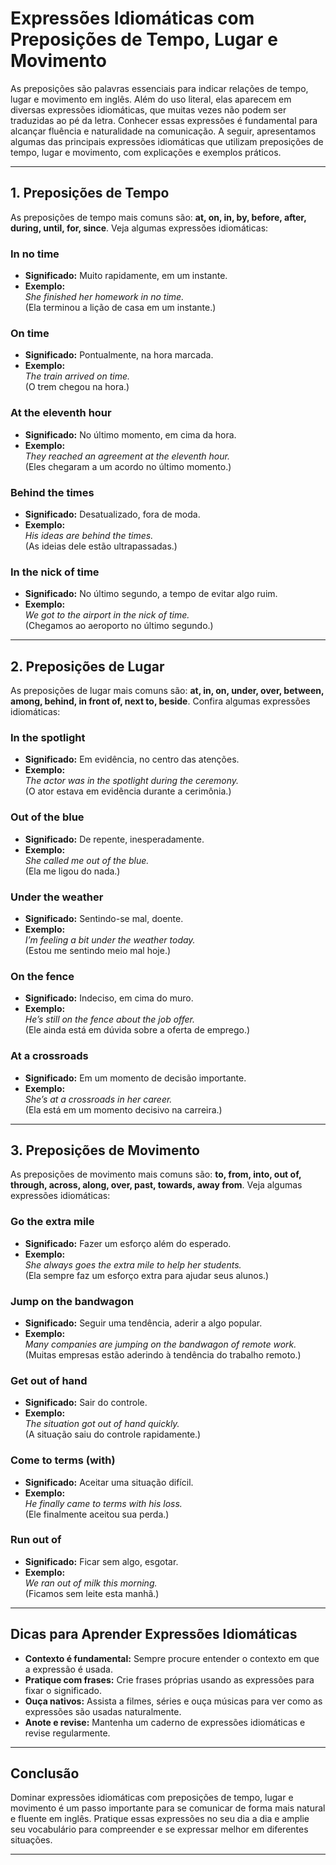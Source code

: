 
# Expressões Idiomáticas com Preposições de Tempo, Lugar e Movimento

As preposições são palavras essenciais para indicar relações de tempo, lugar e movimento em inglês. Além do uso literal, elas aparecem em diversas expressões idiomáticas, que muitas vezes não podem ser traduzidas ao pé da letra. Conhecer essas expressões é fundamental para alcançar fluência e naturalidade na comunicação. A seguir, apresentamos algumas das principais expressões idiomáticas que utilizam preposições de tempo, lugar e movimento, com explicações e exemplos práticos.

---

## 1. Preposições de Tempo

As preposições de tempo mais comuns são: **at, on, in, by, before, after, during, until, for, since**. Veja algumas expressões idiomáticas:

### **In no time**
- **Significado:** Muito rapidamente, em um instante.
- **Exemplo:**  
  *She finished her homework in no time.*  
  (Ela terminou a lição de casa em um instante.)

### **On time**
- **Significado:** Pontualmente, na hora marcada.
- **Exemplo:**  
  *The train arrived on time.*  
  (O trem chegou na hora.)

### **At the eleventh hour**
- **Significado:** No último momento, em cima da hora.
- **Exemplo:**  
  *They reached an agreement at the eleventh hour.*  
  (Eles chegaram a um acordo no último momento.)

### **Behind the times**
- **Significado:** Desatualizado, fora de moda.
- **Exemplo:**  
  *His ideas are behind the times.*  
  (As ideias dele estão ultrapassadas.)

### **In the nick of time**
- **Significado:** No último segundo, a tempo de evitar algo ruim.
- **Exemplo:**  
  *We got to the airport in the nick of time.*  
  (Chegamos ao aeroporto no último segundo.)

---

## 2. Preposições de Lugar

As preposições de lugar mais comuns são: **at, in, on, under, over, between, among, behind, in front of, next to, beside**. Confira algumas expressões idiomáticas:

### **In the spotlight**
- **Significado:** Em evidência, no centro das atenções.
- **Exemplo:**  
  *The actor was in the spotlight during the ceremony.*  
  (O ator estava em evidência durante a cerimônia.)

### **Out of the blue**
- **Significado:** De repente, inesperadamente.
- **Exemplo:**  
  *She called me out of the blue.*  
  (Ela me ligou do nada.)

### **Under the weather**
- **Significado:** Sentindo-se mal, doente.
- **Exemplo:**  
  *I’m feeling a bit under the weather today.*  
  (Estou me sentindo meio mal hoje.)

### **On the fence**
- **Significado:** Indeciso, em cima do muro.
- **Exemplo:**  
  *He’s still on the fence about the job offer.*  
  (Ele ainda está em dúvida sobre a oferta de emprego.)

### **At a crossroads**
- **Significado:** Em um momento de decisão importante.
- **Exemplo:**  
  *She’s at a crossroads in her career.*  
  (Ela está em um momento decisivo na carreira.)

---

## 3. Preposições de Movimento

As preposições de movimento mais comuns são: **to, from, into, out of, through, across, along, over, past, towards, away from**. Veja algumas expressões idiomáticas:

### **Go the extra mile**
- **Significado:** Fazer um esforço além do esperado.
- **Exemplo:**  
  *She always goes the extra mile to help her students.*  
  (Ela sempre faz um esforço extra para ajudar seus alunos.)

### **Jump on the bandwagon**
- **Significado:** Seguir uma tendência, aderir a algo popular.
- **Exemplo:**  
  *Many companies are jumping on the bandwagon of remote work.*  
  (Muitas empresas estão aderindo à tendência do trabalho remoto.)

### **Get out of hand**
- **Significado:** Sair do controle.
- **Exemplo:**  
  *The situation got out of hand quickly.*  
  (A situação saiu do controle rapidamente.)

### **Come to terms (with)**
- **Significado:** Aceitar uma situação difícil.
- **Exemplo:**  
  *He finally came to terms with his loss.*  
  (Ele finalmente aceitou sua perda.)

### **Run out of**
- **Significado:** Ficar sem algo, esgotar.
- **Exemplo:**  
  *We ran out of milk this morning.*  
  (Ficamos sem leite esta manhã.)

---

## Dicas para Aprender Expressões Idiomáticas

- **Contexto é fundamental:** Sempre procure entender o contexto em que a expressão é usada.
- **Pratique com frases:** Crie frases próprias usando as expressões para fixar o significado.
- **Ouça nativos:** Assista a filmes, séries e ouça músicas para ver como as expressões são usadas naturalmente.
- **Anote e revise:** Mantenha um caderno de expressões idiomáticas e revise regularmente.

---

## Conclusão

Dominar expressões idiomáticas com preposições de tempo, lugar e movimento é um passo importante para se comunicar de forma mais natural e fluente em inglês. Pratique essas expressões no seu dia a dia e amplie seu vocabulário para compreender e se expressar melhor em diferentes situações.

---
```